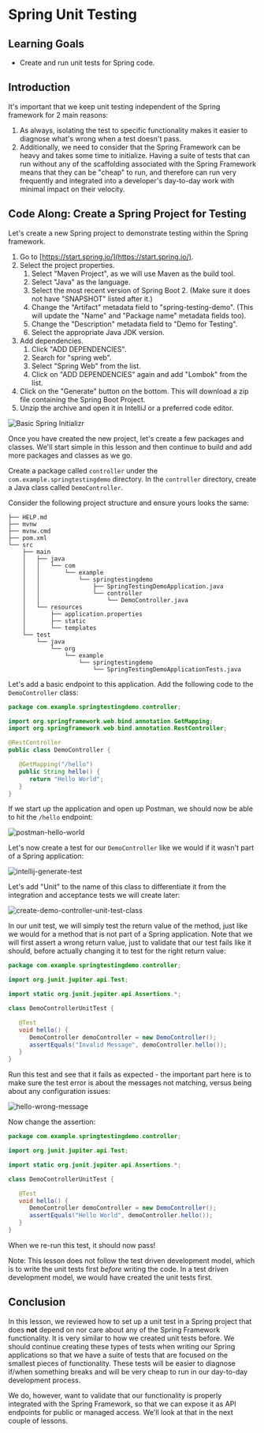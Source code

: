 # Spring Unit Testing

## Learning Goals

- Create and run unit tests for Spring code.

## Introduction

It's important that we keep unit testing independent of the Spring framework for
2 main reasons:

1. As always, isolating the test to specific functionality makes it easier to
   diagnose what's wrong when a test doesn't pass.
2. Additionally, we need to consider that the Spring Framework can be heavy and
   takes some time to initialize. Having a suite of tests that can run without
   any of the scaffolding associated with the Spring Framework means that they
   can be "cheap" to run, and therefore can run very frequently and integrated
   into a developer's day-to-day work with minimal impact on their velocity.

## Code Along: Create a Spring Project for Testing

Let's create a new Spring project to demonstrate testing within the Spring framework.

1. Go to [https://start.spring.io/](https://start.spring.io/).
2. Select the project properties.
   1. Select "Maven Project", as we will use Maven as the build tool.
   2. Select "Java" as the language.
   3. Select the most recent version of Spring Boot 2. (Make sure it does not
      have "SNAPSHOT" listed after it.)
   4. Change the "Artifact" metadata field to "spring-testing-demo". (This
      will update the "Name" and "Package name" metadata fields too).
   5. Change the "Description" metadata field to "Demo for Testing".
   6. Select the appropriate Java JDK version.
3. Add dependencies.
   1. Click "ADD DEPENDENCIES".
   2. Search for "spring web".
   3. Select "Spring Web" from the list.
   4. Click on "ADD DEPENDENCIES" again and add "Lombok" from the list.
4. Click on the "Generate" button on the bottom. This will download a zip file
   containing the Spring Boot Project.
5. Unzip the archive and open it in IntelliJ or a preferred code editor.

![Basic Spring Initializr](https://curriculum-content.s3.amazonaws.com/spring-mod-2/testing/spring-initializr-testing-project.png)

Once you have created the new project, let's create a few packages and classes.
We'll start simple in this lesson and then continue to build and add more
packages and classes as we go.

Create a package called `controller` under the `com.example.springtestingdemo`
directory. In the `controller` directory, create a Java class called
`DemoController`.

Consider the following project structure and ensure yours looks the same:

```text
├── HELP.md
├── mvnw
├── mvnw.cmd
├── pom.xml
└── src
    ├── main
    │   ├── java
    │   │   └── com
    │   │       └── example
    │   │           └── springtestingdemo
    │   │               ├── SpringTestingDemoApplication.java
    │   │               └── controller
    │   │                   └── DemoController.java
    │   └── resources
    │       ├── application.properties
    │       ├── static
    │       └── templates
    └── test
        └── java
            └── org
                └── example
                    └── springtestingdemo
                        └── SpringTestingDemoApplicationTests.java
```

Let's add a basic endpoint to this application. Add the following code to the
`DemoController` class:

```java
package com.example.springtestingdemo.controller;

import org.springframework.web.bind.annotation.GetMapping;
import org.springframework.web.bind.annotation.RestController;

@RestController
public class DemoController {

   @GetMapping("/hello")
   public String hello() {
      return "Hello World";
   }
}
```

If we start up the application and open up Postman, we should now be able to hit
the `/hello` endpoint:

![postman-hello-world](https://curriculum-content.s3.amazonaws.com/spring-mod-2/testing/postman-hello-world.png)

Let's now create a test for our `DemoController` like we would if it wasn't
part of a Spring application:

![intellij-generate-test](https://curriculum-content.s3.amazonaws.com/spring-mod-2/testing/intellij-generate-test.png)

Let's add "Unit" to the name of this class to differentiate it from the
integration and acceptance tests we will create later:

![create-demo-controller-unit-test-class](https://curriculum-content.s3.amazonaws.com/spring-mod-2/testing/intellij-create-demo-controller-unit-test-class.png)

In our unit test, we will simply test the return value of the method, just like
we would for a method that is not part of a Spring application. Note that we
will first assert a wrong return value, just to validate that our test fails
like it should, before actually changing it to test for the right return value:

```java
package com.example.springtestingdemo.controller;

import org.junit.jupiter.api.Test;

import static org.junit.jupiter.api.Assertions.*;

class DemoControllerUnitTest {

   @Test
   void hello() {
      DemoController demoController = new DemoController();
      assertEquals("Invalid Message", demoController.hello());
   }
}
```

Run this test and see that it fails as expected - the important part here is to
make sure the test error is about the messages not matching, versus being about
any configuration issues:

![hello-wrong-message](https://curriculum-content.s3.amazonaws.com/spring-mod-2/testing/test-fail-1.png)

Now change the assertion:

```java
package com.example.springtestingdemo.controller;

import org.junit.jupiter.api.Test;

import static org.junit.jupiter.api.Assertions.*;

class DemoControllerUnitTest {

   @Test
   void hello() {
      DemoController demoController = new DemoController();
      assertEquals("Hello World", demoController.hello());
   }
}
```

When we re-run this test, it should now pass!

Note: This lesson does not follow the test driven development model, which is to
write the unit tests first _before_ writing the code. In a test driven
development model, we would have created the unit tests first.

## Conclusion

In this lesson, we reviewed how to set up a unit test in a Spring project that
does **not** depend on nor care about any of the Spring Framework functionality.
It is very similar to how we created unit tests before. We should continue
creating these types of tests when writing our Spring applications so that we
have a suite of tests that are focused on the smallest pieces of functionality.
These tests will be easier to diagnose if/when something breaks and will be very
cheap to run in our day-to-day development process.

We do, however, want to validate that our functionality is properly integrated
with the Spring Framework, so that we can expose it as API endpoints for public
or managed access. We'll look at that in the next couple of lessons.
